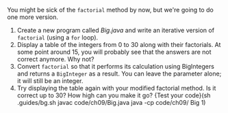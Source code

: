 You might be sick of the `factorial` method by now, but we're going to do one more version.



1. Create a new program called *Big.java* and write an iterative version of `factorial` (using a `for` loop).
1. Display a table of the integers from 0 to 30 along with their factorials. At some point around 15, you will probably see that the answers are not correct anymore. Why not?
1. Convert `factorial` so that it performs its calculation using BigIntegers and returns a `BigInteger` as a result. You can leave the parameter alone; it will still be an integer.
1. Try displaying the table again with your modified factorial method. Is it correct up to 30? How high can you make it go? {Test your code}(sh .guides/bg.sh javac code/ch09/Big.java java -cp code/ch09/ Big 1)